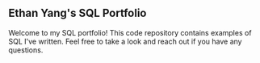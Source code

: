 ## **Ethan Yang's SQL Portfolio**
Welcome to my SQL portfolio! This code repository contains examples of SQL I've written. Feel free to take a look and reach out if you have any questions.
